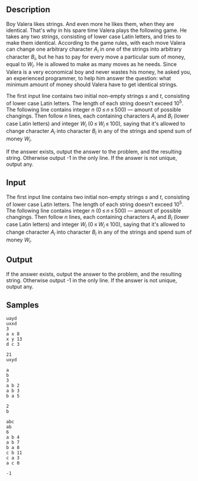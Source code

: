 ## Description

<div><p>Boy Valera likes strings. And even more he likes them, when they are identical. That's why in his spare time Valera plays the following game. He takes any two strings, consisting of lower case Latin letters, and tries to make them identical. According to the game rules, with each move Valera can change <span class="tex-font-style-bf">one</span> arbitrary character <span class="tex-span"><i>A</i><sub class="lower-index"><i>i</i></sub></span> in one of the strings into arbitrary character <span class="tex-span"><i>B</i><sub class="lower-index"><i>i</i></sub></span>, but he has to pay for every move a particular sum of money, equal to <span class="tex-span"><i>W</i><sub class="lower-index"><i>i</i></sub></span>. He is allowed to make as many moves as he needs. Since Valera is a very economical boy and never wastes his money, he asked you, an experienced programmer, to help him answer the question: what minimum amount of money should Valera have to get identical strings. </p></div><div class="input-specification"><p>The first input line contains two initial non-empty strings <span class="tex-span"><i>s</i></span> and <span class="tex-span"><i>t</i></span>, consisting of lower case Latin letters. The length of each string doesn't exceed <span class="tex-span">10<sup class="upper-index">5</sup></span>. The following line contains integer <span class="tex-span"><i>n</i></span> (<span class="tex-span">0 ≤ <i>n</i> ≤ 500</span>)&nbsp;— amount of possible changings. Then follow <span class="tex-span"><i>n</i></span> lines, each containing characters <span class="tex-span"><i>A</i><sub class="lower-index"><i>i</i></sub></span> and <span class="tex-span"><i>B</i><sub class="lower-index"><i>i</i></sub></span> (lower case Latin letters) and integer <span class="tex-span"><i>W</i><sub class="lower-index"><i>i</i></sub></span> (<span class="tex-span">0 ≤ <i>W</i><sub class="lower-index"><i>i</i></sub> ≤ 100</span>), saying that it's allowed to change character <span class="tex-span"><i>A</i><sub class="lower-index"><i>i</i></sub></span> into character <span class="tex-span"><i>B</i><sub class="lower-index"><i>i</i></sub></span> in any of the strings and spend sum of money <span class="tex-span"><i>W</i><sub class="lower-index"><i>i</i></sub></span>.</p></div><div class="output-specification"><p>If the answer exists, output the answer to the problem, and the resulting string. Otherwise output <span class="tex-font-style-tt">-1</span> in the only line. If the answer is not unique, output any.</p></div>


## Input

<p>The first input line contains two initial non-empty strings <span class="tex-span"><i>s</i></span> and <span class="tex-span"><i>t</i></span>, consisting of lower case Latin letters. The length of each string doesn't exceed <span class="tex-span">10<sup class="upper-index">5</sup></span>. The following line contains integer <span class="tex-span"><i>n</i></span> (<span class="tex-span">0 ≤ <i>n</i> ≤ 500</span>)&nbsp;— amount of possible changings. Then follow <span class="tex-span"><i>n</i></span> lines, each containing characters <span class="tex-span"><i>A</i><sub class="lower-index"><i>i</i></sub></span> and <span class="tex-span"><i>B</i><sub class="lower-index"><i>i</i></sub></span> (lower case Latin letters) and integer <span class="tex-span"><i>W</i><sub class="lower-index"><i>i</i></sub></span> (<span class="tex-span">0 ≤ <i>W</i><sub class="lower-index"><i>i</i></sub> ≤ 100</span>), saying that it's allowed to change character <span class="tex-span"><i>A</i><sub class="lower-index"><i>i</i></sub></span> into character <span class="tex-span"><i>B</i><sub class="lower-index"><i>i</i></sub></span> in any of the strings and spend sum of money <span class="tex-span"><i>W</i><sub class="lower-index"><i>i</i></sub></span>.</p>


## Output

<p>If the answer exists, output the answer to the problem, and the resulting string. Otherwise output <span class="tex-font-style-tt">-1</span> in the only line. If the answer is not unique, output any.</p>


## Samples

```input1
uayd
uxxd
3
a x 8
x y 13
d c 3

```

```output1
21
uxyd

```






```input2
a
b
3
a b 2
a b 3
b a 5

```

```output2
2
b

```






```input3
abc
ab
6
a b 4
a b 7
b a 8
c b 11
c a 3
a c 0

```

```output3
-1

```



